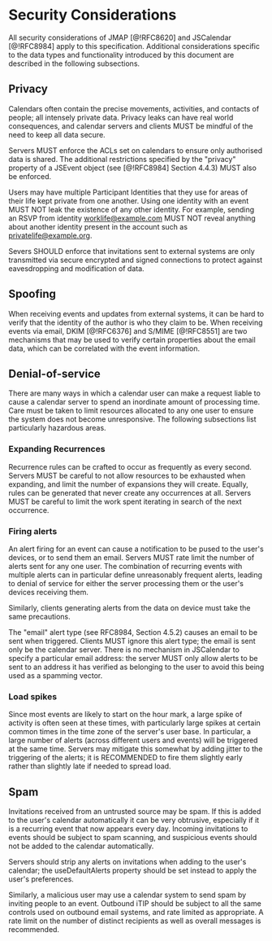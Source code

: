 # Security Considerations

All security considerations of JMAP [@!RFC8620] and JSCalendar [@!RFC8984] apply to this specification. Additional considerations specific to the data types and functionality introduced by this document are described in the following subsections.

## Privacy

Calendars often contain the precise movements, activities, and contacts of people; all intensely private data. Privacy leaks can have real world consequences, and calendar servers and clients MUST be mindful of the need to keep all data secure.

Servers MUST enforce the ACLs set on calendars to ensure only authorised data is shared. The additional restrictions specified by the "privacy" property of a JSEvent object (see [@!RFC8984] Section 4.4.3) MUST also be enforced.

Users may have multiple Participant Identities that they use for areas of their life kept private from one another. Using one identity with an event MUST NOT leak the existence of any other identity. For example, sending an RSVP from identity worklife@example.com MUST NOT reveal anything about another identity present in the account such as privatelife@example.org.

Severs SHOULD enforce that invitations sent to external systems are only transmitted via secure encrypted and signed connections to protect against eavesdropping and modification of data.

## Spoofing

When receiving events and updates from external systems, it can be hard to verify that the identity of the author is who they claim to be. When receiving events via email, DKIM [@!RFC6376] and S/MIME [@!RFC8551] are two mechanisms that may be used to verify certain properties about the email data, which can be correlated with the event information.

## Denial-of-service

There are many ways in which a calendar user can make a request liable to cause a calendar server to spend an inordinate amount of processing time. Care must be taken to limit resources allocated to any one user to ensure the system does not become unresponsive. The following subsections list particularly hazardous areas.

### Expanding Recurrences

Recurrence rules can be crafted to occur as frequently as every second. Servers MUST be careful to not allow resources to be exhausted when expanding, and limit the number of expansions they will create. Equally, rules can be generated that never create any occurrences at all. Servers MUST be careful to limit the work spent iterating in search of the next occurrence.

### Firing alerts

An alert firing for an event can cause a notification to be pused to the user's devices, or to send them an email. Servers MUST rate limit the number of alerts sent for any one user. The combination of recurring events with multiple alerts can in particular define unreasonably frequent alerts, leading to denial of service for either the server processing them or the user's devices receiving them.

Similarly, clients generating alerts from the data on device must take the same precautions.

The "email" alert type (see RFC8984, Section 4.5.2) causes an email to be sent when triggered. Clients MUST ignore this alert type; the email is sent only be the calendar server. There is no mechanism in JSCalendar to specify a particular email address: the server MUST only allow alerts to be sent to an address it has verified as belonging to the user to avoid this being used as a spamming vector.

### Load spikes

Since most events are likely to start on the hour mark, a large spike of activity is often seen at these times, with particularly large spikes at certain common times in the time zone of the server's user base. In particular, a large number of alerts (across different users and events) will be triggered at the same time. Servers may mitigate this somewhat by adding jitter to the triggering of the alerts; it is RECOMMENDED to fire them slightly early rather than slightly late if needed to spread load.

## Spam

Invitations received from an untrusted source may be spam. If this is added to the user's calendar automatically it can be very obtrusive, especially if it is a recurring event that now appears every day. Incoming invitations to events should be subject to spam scanning, and suspicious events should not be added to the calendar automatically.

Servers should strip any alerts on invitations when adding to the user's calendar; the useDefaultAlerts property should be set instead to apply the user's preferences.

Similarly, a malicious user may use a calendar system to send spam by inviting people to an event. Outbound iTIP should be subject to all the same controls used on outbound email systems, and rate limited as appropriate. A rate limit on the number of distinct recipients as well as overall messages is recommended.
